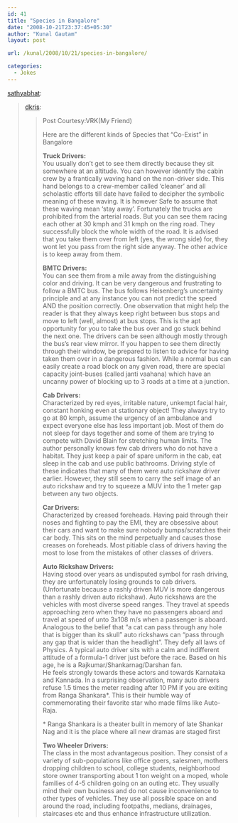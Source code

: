 ```yaml
---
id: 41
title: "Species in Bangalore"
date: "2008-10-21T23:37:45+05:30"
author: "Kunal Gautam"
layout: post

url: /kunal/2008/10/21/species-in-bangalore/

categories:
  - Jokes
---
```


[sathyabhat](http://sathyabhat.tumblr.com/post/55479384/species-in-bangalore):

> [dkris](http://dkris.tumblr.com/post/55406415/species-in-bangalore):
>
> > Post Courtesy:VRK(My Friend)
> >
> > Here are the different kinds of Species that “Co-Exist” in Bangalore
> >
> > **Truck Drivers:**  
> > You usually don’t get to see them directly because they sit somewhere at an altitude. You can however identify the cabin crew by a frantically waving hand on the non-driver side. This hand belongs to a crew-member called ‘cleaner’ and all scholastic efforts till date have failed to decipher the symbolic meaning of these waving. It is however Safe to assume that these waving mean ‘stay away’. Fortunately the trucks are prohibited from the arterial roads. But you can see them racing each other at 30 kmph and 31 kmph on the ring road. They successfully block the whole width of the road. It is advised that you take them over from left (yes, the wrong side) for, they wont let you pass from the right side anyway. The other advice is to keep away from them.
> >
> > **BMTC Drivers:**  
> > You can see them from a mile away from the distinguishing color and driving. It can be very dangerous and frustrating to follow a BMTC bus. The bus follows Heisenberg’s uncertainty principle and at any instance you can not predict the speed AND the position correctly. One observation that might help the reader is that they always keep right between bus stops and move to left (well, almost) at bus stops. This is the apt opportunity for you to take the bus over and go stuck behind the next one. The drivers can be seen although mostly through the bus’s rear view mirror. If you happen to see them directly through their window, be prepared to listen to advice for having taken them over in a dangerous fashion. While a normal bus can easily create a road block on any given road, there are special capacity joint-buses (called janti vaahana) which have an uncanny power of blocking up to 3 roads at a time at a junction.
> >
> > **Cab Drivers:**  
> > Characterized by red eyes, irritable nature, unkempt facial hair, constant honking even at stationary object! They always try to go at 80 kmph, assume the urgency of an ambulance and expect everyone else has less important job. Most of them do not sleep for days together and some of them are trying to compete with David Blain for stretching human limits. The author personally knows few cab drivers who do not have a habitat. They just keep a pair of spare uniform in the cab, eat sleep in the cab and use public bathrooms. Driving style of these indicates that many of them were auto rickshaw driver earlier. However, they still seem to carry the self image of an auto rickshaw and try to squeeze a MUV into the 1 meter gap between any two objects.
> >
> > **Car Drivers:**  
> > Characterized by creased foreheads. Having paid through their noses and fighting to pay the EMI, they are obsessive about their cars and want to make sure nobody bumps/scratches their car body. This sits on the mind perpetually and causes those creases on foreheads. Most pitiable class of drivers having the most to lose from the mistakes of other classes of drivers.
> >
> > **Auto Rickshaw Drivers:**  
> > Having stood over years as undisputed symbol for rash driving, they are unfortunately losing grounds to cab drivers. (Unfortunate because a rashly driven MUV is more dangerous than a rashly driven auto rickshaw). Auto rickshaws are the vehicles with most diverse speed ranges. They travel at speeds approaching zero when they have no passengers aboard and travel at speed of unto 3x108 m/s when a passenger is aboard. Analogous to the belief that “a cat can pass through any hole that is bigger than its skull” auto rickshaws can “pass through any gap that is wider than the headlight”. They defy all laws of Physics. A typical auto driver sits with a calm and indifferent attitude of a formula-1 driver just before the race. Based on his age, he is a Rajkumar/Shankarnag/Darshan fan.  
> > He feels strongly towards these actors and towards Karnataka and Kannada. In a surprising observation, many auto drivers refuse 1.5 times the meter reading after 10 PM if you are exiting from Ranga Shankara\*. This is their humble way of commemorating their favorite star who made films like Auto-Raja.
> >
> > \* Ranga Shankara is a theater built in memory of late Shankar Nag and it is the place where all new dramas are staged first
> >
> > **Two Wheeler Drivers:**  
> > The class in the most advantageous position. They consist of a variety of sub-populations like office goers, salesmen, mothers dropping children to school, college students, neighborhood store owner transporting about 1 ton weight on a moped, whole families of 4-5 children going on an outing etc. They usually mind their own business and do not cause inconvenience to other types of vehicles. They use all possible space on and around the road, including footpaths, medians, drainages, staircases etc and thus enhance infrastructure utilization.
